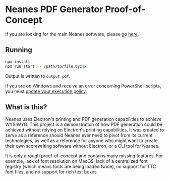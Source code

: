 # Neanes PDF Generator Proof-of-Concept

If you are looking for the main Neanes software, please go [here](https://neanes.github.io/neanes/).

## Running

```bash
npm install
npm run start -- /path/to/file.byz|x
```

Output is written to `output.pdf`.

If you are on Windows and receive an error concerning PowerShell scripts, you must [update your execution policy](https://learn.microsoft.com/en-us/powershell/module/microsoft.powershell.security/set-executionpolicy).

## What is this?

Neanes uses Electron's printing and PDF generation capabilities to achieve WYSIWYG. This project is a demonstration of how PDF generation could be achieved without relying on Electron's printing capabilities. It was created to serve as a reference should Neanes ever need to pivot from its current technologies, as well as a reference for anyone who might want to create their own scorewriting software without Electron, or a CLI tool for Neanes.

It is only a rough proof-of-concept and contains many missing features. For example, lack of font resolution on MacOS, lack of a centralized font registry (which means fonts are being loaded twice), no support for TTC font files, and no support for rich text boxes.
